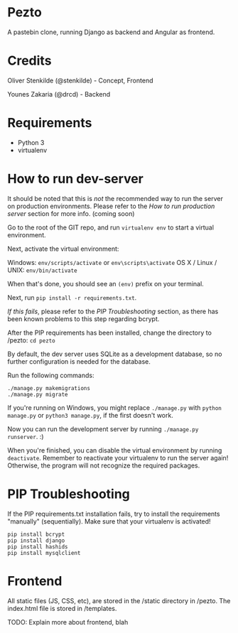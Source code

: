 # Pezto

A pastebin clone, running Django as backend and Angular as frontend.

# Credits

Oliver Stenkilde (@stenkilde) - Concept, Frontend

Younes Zakaria (@drcd) - Backend

# Requirements

- Python 3
- virtualenv

# How to run dev-server

It should be noted that this is *not* the recommended way to run the server on production environments.
Please refer to the *How to run production server* section for more info. (coming soon)

Go to the root of the GIT repo, and run `virtualenv env` to start a virtual environment.

Next, activate the virtual environment:

Windows: `env/scripts/activate` or `env\scripts\activate`
OS X / Linux / UNIX: `env/bin/activate`

When that's done, you should see an `(env)` prefix on your terminal.

Next, run `pip install -r requirements.txt`.

*If this fails*, please refer to the *PIP Troubleshooting* section, as there has been known problems to this step regarding bcrypt.

After the PIP requirements has been installed, change the directory to /pezto: `cd pezto`

By default, the dev server uses SQLite as a development database, so no further configuration is needed for the database.

Run the following commands:
```
./manage.py makemigrations
./manage.py migrate
```

If you're running on Windows, you might replace `./manage.py` with `python manage.py` or `python3 manage.py`, if the first doesn't work.

Now you can run the development server by running `./manage.py runserver`. :)

When you're finished, you can disable the virtual environment by running `deactivate`. Remember to reactivate your virtualenv to run the server again! Otherwise, the program will not recognize the required packages.

# PIP Troubleshooting

If the PIP requirements.txt installation fails, try to install the requirements "manually" (sequentially).
Make sure that your virtualenv is activated!
```
pip install bcrypt
pip install django
pip install hashids
pip install mysqlclient
```

# Frontend

All static files (JS, CSS, etc), are stored in the /static directory in /pezto. The index.html file is stored in /templates.

TODO: Explain more about frontend, blah
